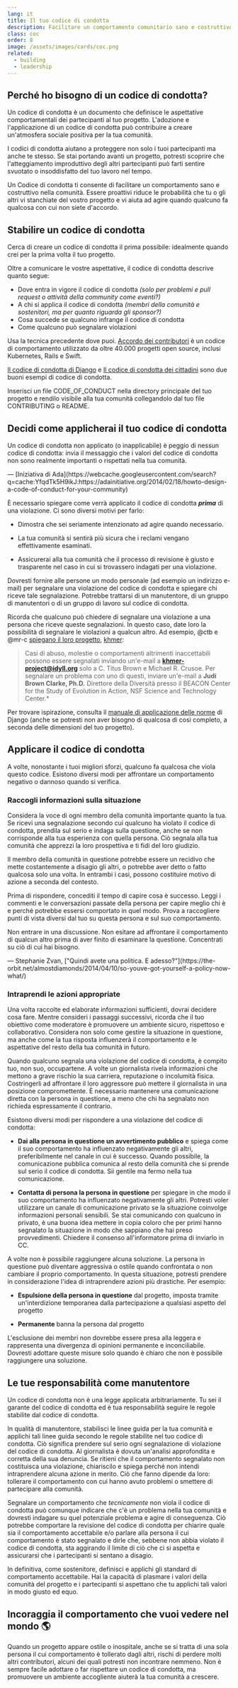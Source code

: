 ```yaml
---
lang: it
title: Il tuo codice di condotta
description: Facilitare un comportamento comunitario sano e costruttivo adottando e applicando un codice di condotta.
class: coc
order: 8
image: /assets/images/cards/coc.png
related:
  - building
  - leadership
---
```


## Perché ho bisogno di un codice di condotta?

Un codice di condotta è un documento che definisce le aspettative comportamentali dei partecipanti al tuo progetto. L'adozione e l'applicazione di un codice di condotta può contribuire a creare un'atmosfera sociale positiva per la tua comunità.

I codici di condotta aiutano a proteggere non solo i tuoi partecipanti ma anche te stesso. Se stai portando avanti un progetto, potresti scoprire che l'atteggiamento improduttivo degli altri partecipanti può farti sentire svuotato o insoddisfatto del tuo lavoro nel tempo.

Un Codice di condotta ti consente di facilitare un comportamento sano e costruttivo nella comunità. Essere proattivi riduce le probabilità che tu o gli altri vi stanchiate del vostro progetto e vi aiuta ad agire quando qualcuno fa qualcosa con cui non siete d'accordo.

## Stabilire un codice di condotta

Cerca di creare un codice di condotta il prima possibile: idealmente quando crei per la prima volta il tuo progetto.

Oltre a comunicare le vostre aspettative, il codice di condotta descrive quanto segue:

* Dove entra in vigore il codice di condotta _(solo per problemi e pull request o attività della community come eventi?)_
* A chi si applica il codice di condotta _(membri della comunità e sostenitori, ma per quanto riguarda gli sponsor?)_
* Cosa succede se qualcuno infrange il codice di condotta
* Come qualcuno può segnalare violazioni

Usa la tecnica precedente dove puoi. [Accordo dei contributori](https://www.contributor-covenant.org/) è un codice di comportamento utilizzato da oltre 40.000 progetti open source, inclusi Kubernetes, Rails e Swift.

[Il codice di condotta di Django](https://www.djangoproject.com/conduct/) e [Il codice di condotta dei cittadini](https://web.archive.org/web/20200330154000/http://citizencodeofconduct.org/) sono due buoni esempi di codice di condotta.

Inserisci un file CODE_OF_CONDUCT nella directory principale del tuo progetto e rendilo visibile alla tua comunità collegandolo dal tuo file CONTRIBUTING o README.

## Decidi come applicherai il tuo codice di condotta

<aside markdown="1" class="pquote">
  Un codice di condotta non applicato (o inapplicabile) è peggio di nessun codice di condotta: invia il messaggio che i valori del codice di condotta non sono realmente importanti o rispettati nella tua comunità.
  <p markdown="1" class="pquote-credit">
— [Iniziativa di Ada](https://webcache.googleusercontent.com/search?q=cache:YfqdTk5H9ikJ:https://adainitiative.org/2014/02/18/howto-design-a-code-of-conduct-for-your-community)
  </p>
</aside>

È necessario spiegare come verrà applicato il codice di condotta **_prima_** di una violazione. Ci sono diversi motivi per farlo:

* Dimostra che sei seriamente intenzionato ad agire quando necessario.

* La tua comunità si sentirà più sicura che i reclami vengano effettivamente esaminati.

* Assicurerai alla tua comunità che il processo di revisione è giusto e trasparente nel caso in cui si trovassero indagati per una violazione.

Dovresti fornire alle persone un modo personale (ad esempio un indirizzo e-mail) per segnalare una violazione del codice di condotta e spiegare chi riceve tale segnalazione. Potrebbe trattarsi di un manutentore, di un gruppo di manutentori o di un gruppo di lavoro sul codice di condotta.

Ricorda che qualcuno può chiedere di segnalare una violazione a una persona che riceve queste segnalazioni. In questo caso, date loro la possibilità di segnalare le violazioni a qualcun altro. Ad esempio, @ctb e @mr-c [spiegano il loro progetto](https://github.com/dib-lab/khmer/blob/HEAD/CODE_OF_CONDUCT.rst), [khmer](https://github.com/dib-lab/khmer):

> Casi di abuso, molestie o comportamenti altrimenti inaccettabili possono essere segnalati inviando un'e-mail a **khmer-project@idyll.org** solo a C. Titus Brown e Michael R. Crusoe. Per segnalare un problema con uno di questi, inviare un'e-mail a **Judi Brown Clarke, Ph.D.** Direttore della Diversità presso il BEACON Center for the Study of Evolution in Action, NSF Science and Technology Center.*

Per trovare ispirazione, consulta il [manuale di applicazione delle norme](https://www.djangoproject.com/conduct/enforcement-manual/) di Django (anche se potresti non aver bisogno di qualcosa di così completo, a seconda delle dimensioni del tuo progetto).

## Applicare il codice di condotta

A volte, nonostante i tuoi migliori sforzi, qualcuno fa qualcosa che viola questo codice. Esistono diversi modi per affrontare un comportamento negativo o dannoso quando si verifica.

### Raccogli informazioni sulla situazione

Considera la voce di ogni membro della comunità importante quanto la tua. Se ricevi una segnalazione secondo cui qualcuno ha violato il codice di condotta, prendila sul serio e indaga sulla questione, anche se non corrisponde alla tua esperienza con quella persona. Ciò segnala alla tua comunità che apprezzi la loro prospettiva e ti fidi del loro giudizio.

Il membro della comunità in questione potrebbe essere un recidivo che mette costantemente a disagio gli altri, o potrebbe aver detto o fatto qualcosa solo una volta. In entrambi i casi, possono costituire motivo di azione a seconda del contesto.

Prima di rispondere, concediti il ​​tempo di capire cosa è successo. Leggi i commenti e le conversazioni passate della persona per capire meglio chi è e perché potrebbe essersi comportato in quel modo. Prova a raccogliere punti di vista diversi dal tuo su questa persona e sul suo comportamento.

<aside markdown="1" class="pquote">
  Non entrare in una discussione. Non esitare ad affrontare il comportamento di qualcun altro prima di aver finito di esaminare la questione. Concentrati su ciò di cui hai bisogno.
  <p markdown="1" class="pquote-credit">
— Stephanie Zvan, ["Quindi avete una politica. E adesso?"](https://the-orbit.net/almostdiamonds/2014/04/10/so-youve-got-yourself-a-policy-now-what/)
  </p>
</aside>

### Intraprendi le azioni appropriate

Una volta raccolte ed elaborate informazioni sufficienti, dovrai decidere cosa fare. Mentre consideri i passaggi successivi, ricorda che il tuo obiettivo come moderatore è promuovere un ambiente sicuro, rispettoso e collaborativo. Considera non solo come gestire la situazione in questione, ma anche come la tua risposta influenzerà il comportamento e le aspettative del resto della tua comunità in futuro.

Quando qualcuno segnala una violazione del codice di condotta, è compito tuo, non suo, occupartene. A volte un giornalista rivela informazioni che mettono a grave rischio la sua carriera, reputazione o incolumità fisica. Costringerli ad affrontare il loro aggressore può mettere il giornalista in una posizione compromettente. È necessario mantenere una comunicazione diretta con la persona in questione, a meno che chi ha segnalato non richieda espressamente il contrario.

Esistono diversi modi per rispondere a una violazione del codice di condotta:

* **Dai alla persona in questione un avvertimento pubblico** e spiega come il suo comportamento ha influenzato negativamente gli altri, preferibilmente nel canale in cui è successo. Quando possibile, la comunicazione pubblica comunica al resto della comunità che si prende sul serio il codice di condotta. Sii gentile ma fermo nella tua comunicazione.

* **Contatta di persona la persona in questione** per spiegare in che modo il suo comportamento ha influenzato negativamente gli altri. Potresti voler utilizzare un canale di comunicazione privato se la situazione coinvolge informazioni personali sensibili. Se stai comunicando con qualcuno in privato, è una buona idea mettere in copia coloro che per primi hanno segnalato la situazione in modo che sappiano che hai preso provvedimenti. Chiedere il consenso all'informatore prima di inviarlo in CC.

A volte non è possibile raggiungere alcuna soluzione. La persona in questione può diventare aggressiva o ostile quando confrontata o non cambiare il proprio comportamento. In questa situazione, potresti prendere in considerazione l'idea di intraprendere azioni più drastiche. Per esempio:

* **Espulsione della persona in questione** dal progetto, imposta tramite un'interdizione temporanea dalla partecipazione a qualsiasi aspetto del progetto

* **Permanente** banna la persona dal progetto

L'esclusione dei membri non dovrebbe essere presa alla leggera e rappresenta una divergenza di opinioni permanente e inconciliabile. Dovresti adottare queste misure solo quando è chiaro che non è possibile raggiungere una soluzione.

## Le tue responsabilità come manutentore

Un codice di condotta non è una legge applicata arbitrariamente. Tu sei il garante del codice di condotta ed è tua responsabilità seguire le regole stabilite dal codice di condotta.

In qualità di manutentore, stabilisci le linee guida per la tua comunità e applichi tali linee guida secondo le regole stabilite nel tuo codice di condotta. Ciò significa prendere sul serio ogni segnalazione di violazione del codice di condotta. Al giornalista è dovuta un'analisi approfondita e corretta della sua denuncia. Se ritieni che il comportamento segnalato non costituisca una violazione, chiariscilo e spiega perché non intendi intraprendere alcuna azione in merito. Ciò che fanno dipende da loro: tollerare il comportamento con cui hanno avuto problemi o smettere di partecipare alla comunità.

Segnalare un comportamento che _tecnicamente_ non viola il codice di condotta può comunque indicare che c'è un problema nella tua comunità e dovresti indagare su quel potenziale problema e agire di conseguenza. Ciò potrebbe comportare la revisione del codice di condotta per chiarire quale sia il comportamento accettabile e/o parlare alla persona il cui comportamento è stato segnalato e dirle che, sebbene non abbia violato il codice di condotta, sta aggirando il limite di ciò che ci si aspetta e assicurarsi che i partecipanti si sentano a disagio.

In definitiva, come sostenitore, definisci e applichi gli standard di comportamento accettabile. Hai la capacità di plasmare i valori della comunità del progetto e i partecipanti si aspettano che tu applichi tali valori in modo giusto ed equo.

## Incoraggia il comportamento che vuoi vedere nel mondo 🌎

Quando un progetto appare ostile o inospitale, anche se si tratta di una sola persona il cui comportamento è tollerato dagli altri, rischi di perdere molti altri contributori, alcuni dei quali potresti non incontrare nemmeno. Non è sempre facile adottare o far rispettare un codice di condotta, ma promuovere un ambiente accogliente aiuterà la tua comunità a crescere.
